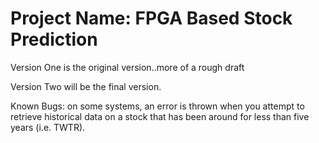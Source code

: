 # Project Name: 		FPGA Based Stock Prediction

Version One is the original version..more of a rough draft

Version Two will be the final version.

Known Bugs:   on some systems, an error is thrown when you attempt to retrieve historical data on a stock that has been around for less than five years (i.e. TWTR).